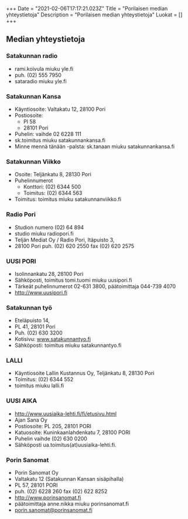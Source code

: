 +++
Date = "2021-02-06T17:17:21.023Z"
Title = "Porilaisen median yhteystietoja"
Description = "Porilaisen median yhteystietoja"
Luokat = []
+++

Median yhteystietoja
--------------------

### Satakunnan radio

-   <email>rami.koivula miuku yle.fi</email>
-   puh. (02) 555 7950
-   <email>sataradio miuku yle.fi</email>

### Satakunnan Kansa

-   Käyntiosoite: Valtakatu 12, 28100 Pori
-   Postiosoite:
    -   Pl 58
    -   28101 Pori
-   Puhelin: vaihde 02 6228 111
-   sk.toimitus miuku satakunnankansa.fi
-   Minne mennä tänään -palsta: sk.tanaan miuku satakunnankansa.fi

### Satakunnan Viikko

-   Osoite: Teljänkatu 8, 28130 Pori
-   Puhelinnumerot
    -   Konttori: (02) 6344 500
    -   Toimitus: (02) 6344 563
-   Toimitus: toimitus miuku satakunnanviikko.fi

### Radio Pori

-   Studion numero (02) 64 894
-   studio miuku radiopori.fi
-   Teljän Mediat Oy / Radio Pori, Itäpuisto 3,
-   28100 Pori puh. (02) 620 2550 fax (02) 620 2575

### UUSI PORI

-   Isolinnankatu 28, 28100 Pori
-   Sähköposti, toimitus tomi.tuomi miuku uusipori.fi
-   Tärkeät puhelinnumerot 02-631 3800, päätoimittaja 044-739 4070
-   <http://www.uusipori.fi>

### Satakunnan työ

-   Eteläpuisto 14,
-   PL 41, 28101 Pori
-   Puh. (02) 630 3200
-   Kotisivu: www.satakunnantyo.fi
-   Sähköposti: toimitus miuku satakunnantyo.fi

### LALLI

-   Käyntiosoite Lallin Kustannus Oy, Teljänkatu 8, 28130 Pori
-   Toimitus: (02) 6344 552
-   toimitus miuku lalli.fi

### UUSI AIKA

-   <http://www.uusiaika-lehti.fi/fi/etusivu.html>
-   Ajan Sana Oy
-   Postiosoite: PL 205, 28101 PORI
-   Katuosoite: Kuninkaanlahdenkatu 7, 28100 PORI
-   Puhelin vaihde (02) 630 0200
-   Sähköposti ua.toimitus(at)uusiaika-lehti.fi.

### Porin Sanomat

-   Porin Sanomat Oy
-   Valtakatu 12 (Satakunnan Kansan sisäpihalla)
-   PL 57, 28101 PORI
-   puh. (02) 6228 260 fax (02) 622 8252
-   <http://www.porinsanomat.fi>
-   päätoimittaja anne.nikka miuku porinsanomat.fi
-   porin.sanomat@porinsanomat.fi


